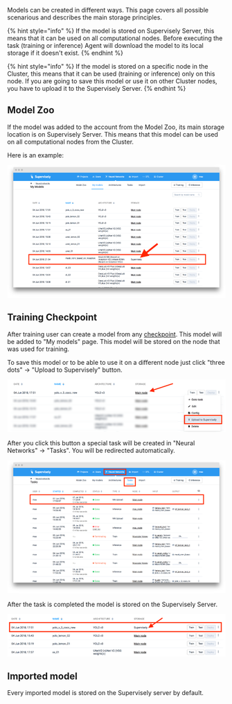 Models can be created in different ways. This page covers all possible scenarious and describes the main storage principles.

{% hint style="info" %}
If the model is stored on Supervisely Server, this means that it can be used on all computational nodes. Before executing the task (training or inference) Agent will download the model to its local storage if it doesn't exist.
{% endhint %}

{% hint style="info" %}
If the model is stored on a specific node in the Cluster, this means that it can be used (training or inference) only on this node. If you are going to save this model or use it on other Cluster nodes, you have to upload it to the Supervisely Server. 
{% endhint %}


## Model Zoo

If the model was added to the account from the Model Zoo, its main storage location is on Supervisely Server. This means that this model can be used on all computational nodes from the Cluster.

Here is an example:

![](01.png)

## Training Checkpoint

After training user can create a model from any [checkpoint](../checkpoints.md). This model will be added to "My models" page. This model will be stored on the node that was used for training. 

To save this model or to be able to use it on a different node just click "three dots" -> "Upload to Supervisely" button.

![](02.png)

After you click this button a special task will be created in "Neural Networks" -> "Tasks". You will be redirected automatically.

![](03.png)

After the task is completed the model is stored on the Supervisely Server.

![](04.png)


## Imported model

Every imported model is stored on the Supervisely server by default. 